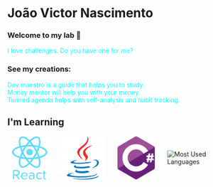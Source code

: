 # João Victor Nascimento

### Welcome to my lab 🔬
<p style="color: cyan;">I love challenges. Do you have one for me?</p>

### See my creations:
<a href="https://github.com/Vitor45QW/tunned-agenda" target="_blank" style="text-decoration: none; color: cyan;">Dev maestro is a guide that helps you to study.</a>
<br>
<a href="https://github.com/Vitor45QW/Money-Mentor" target="_blank" style="text-decoration: none; color: cyan;">Money mentor will help you with your money.</a>
<br>
<a href="https://github.com/Vitor45QW/dev-maestro" target="_blank" style="text-decoration: none; color: cyan;">Tunned agenda helps with self-analysis and habit tracking.</a>




## I'm Learning

<div style="display: flex; justify-content: space-between; align-items: center; gap: 20px;">

  <img src="https://raw.githubusercontent.com/devicons/devicon/master/icons/react/react-original-wordmark.svg" style="width: 100px; height: 100px;" alt="React">
  
  <img src="https://raw.githubusercontent.com/devicons/devicon/master/icons/java/java-original.svg" style="width: 100px; height: 100px;" alt="Java">

  <img src="https://raw.githubusercontent.com/devicons/devicon/master/icons/csharp/csharp-original.svg" style="width: 100px; height: 100px;" alt="C#">

  <img src="https://github-readme-stats.vercel.app/api/top-langs/?username=Vitor45QW&layout=compact&theme=radical" alt="Most Used Languages">


  
</div>
